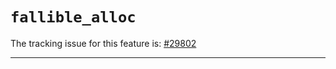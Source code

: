 # `fallible_alloc`

The tracking issue for this feature is: [#29802]

[#29802]: https://github.com/rust-lang/rust/issues/29802

------------------------




